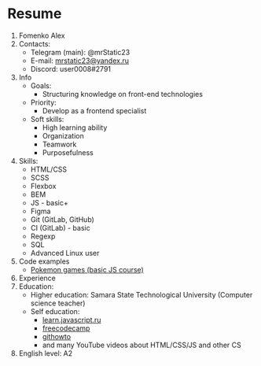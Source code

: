 # Resume

1. Fomenko Alex
2. Contacts:
   - Telegram (main): @mrStatic23
   - E-mail: mrstatic23@yandex.ru
   - Discord: user0008#2791
3. Info
   - Goals:
     - Structuring knowledge on front-end technologies
   - Priority:
     - Develop as a frontend specialist
   - Soft skills:
     - High learning ability
     - Organization
     - Teamwork
     - Purposefulness
4. Skills:
   - HTML/CSS
   - SCSS
   - Flexbox
   - BEM
   - JS - basic+
   - Figma
   - Git (GitLab, GitHub)
   - CI (GitLab) - basic
   - Regexp
   - SQL
   - Advanced Linux user
5. Code examples
   - [Pokemon games (basic JS course)](https://github.com/mrstatic23/pokemon-games)
6. Experience
7. Education:
   - Higher education: Samara State Technological University (Computer science teacher)
   - Self education:
     - [learn.javascript.ru](https://learn.javascript.ru/)
     - [freecodecamp](https://www.freecodecamp.org/)
     - [githowto](https://githowto.com/ru)
     - and many YouTube videos about HTML/CSS/JS and other CS
8. English level: A2
